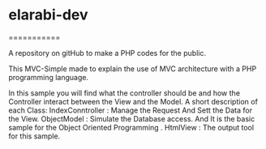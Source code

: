 <h1>elarabi-dev</h1>
===========

A repository on gitHub to make a PHP codes for the public.

This MVC-Simple made to explain the use of MVC architecture with a PHP programming language.

In this sample you will find what the controller should be and how the Controller interact between the View and the Model.
A short description of each Class:
IndexConntroller : Manage the Request And Sett the Data for the View.
ObjectModel : Simulate the Database access. And It is the basic sample for the Object Oriented Programming .
HtmlView : The output tool for this sample.
